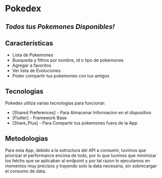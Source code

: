 # Pokedex
## _Todos tus Pokemones Disponibles!_

## Características

- Lista de Pokemones
- Busqueda y filtros por nombre, id o tipo de pokemones
- Agregar a favoritos
- Ver lista de Evoluciones
- Poder compartir tus pokemones con tus amigos

## Tecnologias

Pokedex utiliza varias tecnologias para funcionar:

- [Shared Preferences] - Para Almacenar Informacion en el dispositivo
- [Flutter] - Framework Base
- [Share_Plus] - Para Compartir tus pokemones fuera de la App

## Metodologias

Para esta App, debido a la estructura del API a consumir, tuvimos que priorizar el performance encima de todo, por lo que tuvimos que minimizar los fetchs que se aplicaban al endpoint y por tal razon lo ejecutamos en momentos muy precisos y trayendo solo la data necesaria, sin sobrecargar el consumo de data.



